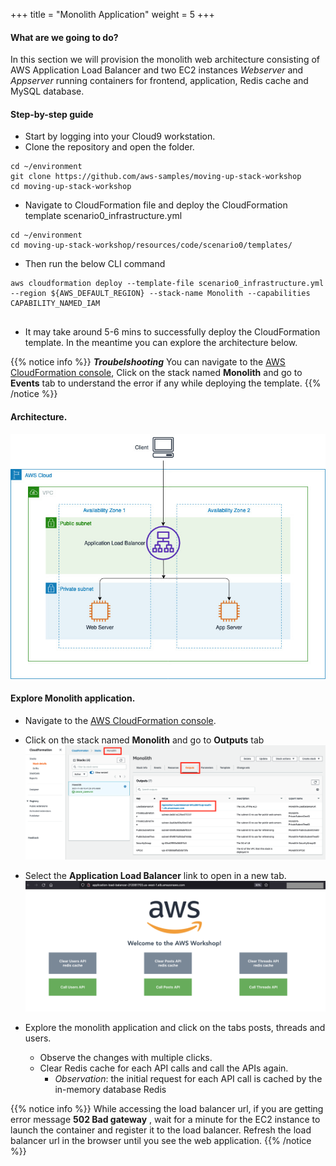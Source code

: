 +++
title = "Monolith Application"
weight = 5
+++

#### What are we going to do?
In this section we will provision the monolith web architecture consisting of AWS Application Load Balancer and two EC2 instances *Webserver* and *Appserver* running containers for frontend, application, Redis cache and MySQL database.


#### Step-by-step guide
* Start by logging into your Cloud9 workstation.
* Clone the repository and open the folder.

```
cd ~/environment
git clone https://github.com/aws-samples/moving-up-stack-workshop
cd moving-up-stack-workshop
```

* Navigate to CloudFormation file and deploy the CloudFormation template scenario0_infrastructure.yml

```
cd ~/environment
cd moving-up-stack-workshop/resources/code/scenario0/templates/
```
* Then run the below CLI command

```
aws cloudformation deploy --template-file scenario0_infrastructure.yml --region ${AWS_DEFAULT_REGION} --stack-name Monolith --capabilities CAPABILITY_NAMED_IAM
      
```

* It may take around 5-6 mins to successfully deploy the CloudFormation template. In the meantime you can explore the architecture below.

{{% notice info %}}
***Troubelshooting***
You can navigate to the [AWS CloudFormation console](https://console.aws.amazon.com/cloudformation/home), Click on the stack named **Monolith** and go to **Events** tab to understand the error if any while deploying the template.
{{% /notice %}}


#### Architecture.
![arch_monolith](images/arch_monolith.jpg)


#### Explore Monolith application.

* Navigate to the [AWS CloudFormation console](https://console.aws.amazon.com/cloudformation/home).
* Click on the stack named **Monolith** and go to **Outputs** tab 
![output](images/output.png?classes=shadow)
* Select the **Application Load Balancer** link to open in a new tab.
![webapp](images/webapp.png)

* Explore the monolith application and click on the tabs posts, threads and users. 
    * Observe the changes with multiple clicks.
    * Clear Redis cache for each API calls and call the APIs again. 
        * *Observation*:  the initial request for each API call is cached by the in-memory database Redis

{{% notice info %}}
While accessing the load balancer url, if you are getting error message **502 Bad gateway** , wait for a minute for the EC2 instance to launch the container and register it to the load balancer. Refresh the load balancer url in the browser until you see the web application.
{{% /notice %}}

